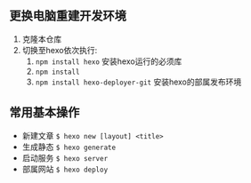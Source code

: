 ## 更换电脑重建开发环境
1.  克隆本仓库
2.  切换至hexo依次执行:
    1.  `npm install hexo` 安装hexo运行的必须库
    2.  `npm install`
    3.  `npm install hexo-deployer-git` 安装hexo的部属发布环境

## 常用基本操作
*   新建文章  `$ hexo new [layout] <title>`
*   生成静态  `$ hexo generate`
*   启动服务  `$ hexo server`
*   部属网站  `$ hexo deploy`
